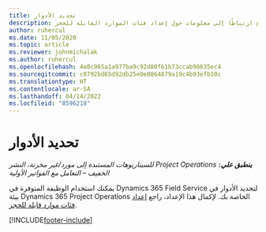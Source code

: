 ```yaml
---
title: تحديد الأدوار
description: يوفر هذا الموضوع ارتباطًا إلى معلومات حول إعداد فئات الموارد القابلة للحجز.
author: ruhercul
ms.date: 11/05/2020
ms.topic: article
ms.reviewer: johnmichalak
ms.author: ruhercul
ms.openlocfilehash: 4e8c965a1a977ba9c92d80f61b73ccab98635ec4
ms.sourcegitcommit: c0792bd65d92db25e0e8864879a19c4b93efb10c
ms.translationtype: HT
ms.contentlocale: ar-SA
ms.lasthandoff: 04/14/2022
ms.locfileid: "8596218"
---
```

# <a name="define-roles"></a>تحديد الأدوار

_**ينطبق علي:** ‏‫Project Operations للسيناريوهات المستندة إلى مورد/غير مخزنة‬، ‏‫النشر الخفيف – التعامل مع الفواتير الأولية‬_

يمكنك استخدام الوظيفة المتوفرة في Dynamics 365 Field Service لتحديد الأدوار في بيئة Dynamics 365 Project Operations الخاصة بك. لإكمال هذا الإعداد، راجع [إعداد فئات موارد قابلة للحجز](/dynamics365/field-service/set-up-bookable-resource-categories).


[!INCLUDE[footer-include](../includes/footer-banner.md)]